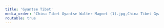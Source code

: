 ```yaml
---
title: 'Gyantse Tibet'
media_order: 'China Tibet Gyantse Walter Magnet (1).jpg,China Tibet Gyantse Walter Magnet (2).jpg,China Tibet Gyantse Walter Magnet (3).jpg,China Tibet Gyantse Walter Magnet (4).jpg,China Tibet Gyantse Walter Magnet (5).jpg,China Tibet Gyantse Walter Magnet (6).jpg,China Tibet Gyantse Walter Magnet (7).jpg,China Tibet Gyantse Walter Magnet (8).jpg,China Tibet Gyantse Walter Magnet (9).jpg,China Tibet Gyantse Walter Magnet (10).jpg,China Tibet Gyantse Walter Magnet (11).jpg,China Tibet Gyantse Walter Magnet (12).jpg,China Tibet Gyantse Walter Magnet (13).jpg,China Tibet Gyantse Walter Magnet (14).jpg,China Tibet Gyantse Walter Magnet (15).jpg,China Tibet Gyantse Walter Magnet (16).jpg,China Tibet Gyantse Walter Magnet (17).jpg,China Tibet Gyantse Walter Magnet (18).jpg,China Tibet Gyantse Walter Magnet (19).jpg,China Tibet Gyantse Walter Magnet (20).jpg,China Tibet Gyantse Walter Magnet (21).jpg,China Tibet Gyantse Walter Magnet (22).jpg,China Tibet Gyantse Walter Magnet (23).jpg,China Tibet Gyantse Walter Magnet (24).jpg,China Tibet Gyantse Walter Magnet (25).jpg,China Tibet Gyantse Walter Magnet (26).jpg,China Tibet Gyantse Walter Magnet (27).jpg'
routable: true
---
```



